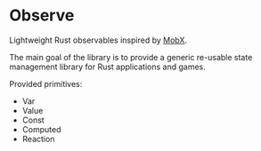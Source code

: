 # Observe

Lightweight Rust observables inspired by [MobX](https://mobx.js.org/).

The main goal of the library is to provide a generic re-usable state
management library for Rust applications and games.

Provided primitives:

* Var
* Value
* Const
* Computed
* Reaction